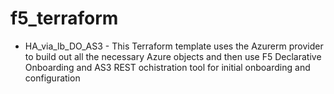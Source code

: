 # f5_terraform

* HA_via_lb_DO_AS3 - This Terraform template uses the Azurerm provider to build out all the necessary Azure objects and then use F5 Declarative Onboarding and AS3 REST ochistration tool for initial onboarding and configuration 
